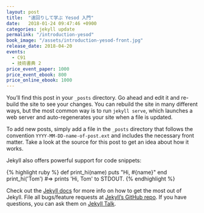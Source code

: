 ```yaml
---
layout: post
title:  "遠回りして学ぶ Yesod 入門"
date:   2018-01-24 09:47:46 +0900
categories: jekyll update
permalink: "/introduction-yesod"
book_image: "/assets/introduction-yesod-front.jpg"
release_date: 2018-04-20
events: 
  - C91 
  - 技術書典 2
price_event_paper: 1000
price_event_ebook: 800
price_online_ebook: 1000
---
```

You’ll find this post in your `_posts` directory. Go ahead and edit it and re-build the site to see your changes. You can rebuild the site in many different ways, but the most common way is to run `jekyll serve`, which launches a web server and auto-regenerates your site when a file is updated.

To add new posts, simply add a file in the `_posts` directory that follows the convention `YYYY-MM-DD-name-of-post.ext` and includes the necessary front matter. Take a look at the source for this post to get an idea about how it works.

Jekyll also offers powerful support for code snippets:

{% highlight ruby %}
def print_hi(name)
  puts "Hi, #{name}"
end
print_hi('Tom')
#=> prints 'Hi, Tom' to STDOUT.
{% endhighlight %}

Check out the [Jekyll docs][jekyll-docs] for more info on how to get the most out of Jekyll. File all bugs/feature requests at [Jekyll’s GitHub repo][jekyll-gh]. If you have questions, you can ask them on [Jekyll Talk][jekyll-talk].

[jekyll-docs]: https://jekyllrb.com/docs/home
[jekyll-gh]:   https://github.com/jekyll/jekyll
[jekyll-talk]: https://talk.jekyllrb.com/
